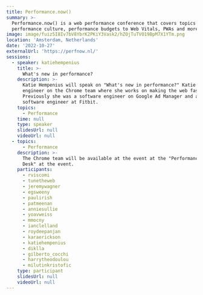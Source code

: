 ```yaml
---
title: Performance.now()
summary: >-
  Performance.now() is a web performance conference that covers topics from
  performance culture, performance budgets to Web Vitals, PWAs and more.
image: image/fuiz5I8Iv7bV8YbrK2PKiY3Vask2/hZOjTuTVO19BpM7X1YTm.png
location: 'Amsterdam, Netherlands'
date: '2022-10-27'
externalUrl: 'https://perfnow.nl/'
sessions:
  - speaker: katiehempenius
    title: >-
      What's new in performance?
    description: >-
      Katie Hempenius will speak on "What's new in performance?" Katie is an
      engineer on the Chrome team where she works on making the web faster.
      Previously she was a software engineer on Google Ad Manager and a senior
      software engineer at Fitbit.
    topics:
      - Performance
    time: null
    type: speaker
    slidesUrl: null
    videoUrl: null
  - topics:
      - Performance
    description: >-
      The Chrome team will be available at the event at the "Performance Help
      Desk" at the event.
    participants:
      - rviscomi
      - tunetheweb
      - jeremywagner
      - egsweeny
      - paulirish
      - patmeenan
      - anniesullie
      - yoavweiss
      - mmocny
      - ianclelland
      - roydeepanjan
      - karaerickson
      - katiehempenius
      - diklla
      - gilberto_cocchi
      - harrytheodoulou
      - milutinkristofic
    type: participant
    slidesUrl: null
    videoUrl: null
---
```

